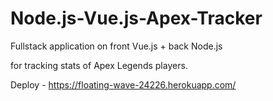 # Node.js-Vue.js-Apex-Tracker

Fullstack application on front Vue.js + back Node.js 

for tracking stats of Apex Legends players.

Deploy - https://floating-wave-24226.herokuapp.com/

